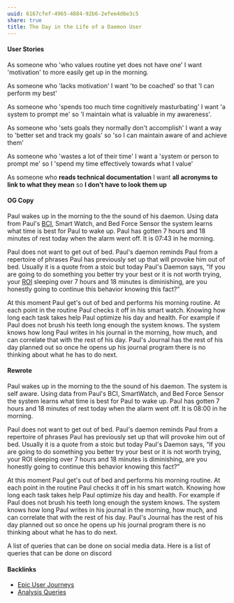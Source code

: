 ```yaml
---
uuid: 6167cfef-4965-4884-92b6-2efee4d6e3c5
share: true
title: The Day in the Life of a Daemon User
---
```

#### User Stories

As someone who 'who values routine yet does not have one' I want 'motivation' to more easily get up in the morning.

As someone who 'lacks motivation' I want 'to be coached' so that 'I can perform my best'

As someone who 'spends too much time cognitively masturbating' I want 'a system to prompt me' so 'I maintain what is valuable in my awareness'.

As someone who 'sets goals they normally don't accomplish' I want a way to 'better set and track my goals' so 'so I can maintain aware of and achieve them'

As someone who 'wastes a lot of their time' I want a 'system or person to prompt me' so I 'spend my time effectively towards what I value'

As someone who **reads technical documentation** I want **all acronyms to link to what they mean** so **I don't have to look them up**

#### OG Copy

Paul wakes up in the morning to the the sound of his daemon. Using data from Paul's [BCI](../2c29ee3b-adf2-40de-8911-c01cf9b18a45), Smart Watch, and Bed Force Sensor the system learns what time is best for Paul to wake up. Paul has gotten 7 hours and 18 minutes of rest today when the alarm went off. It is 07:43 in he morning.

Paul does not want to get out of bed. Paul's daemon reminds Paul from a repertoire of phrases Paul has previously set up that will provoke him out of bed. Usually it is a quote from a stoic but today Paul's Daemon says, “If you are going to do something you better try your best or it is not worth trying, your [ROI](../a5903d8a-5e4c-403e-87c8-59cf5c78b51b) sleeping over 7 hours and 18 minutes is diminishing, are you honestly going to continue this behavior knowing this fact?”

At this moment Paul get's out of bed and performs his morning routine. At each point in the routine Paul checks it off in his smart watch. Knowing how long each task takes help Paul optimize his day and health. For example if Paul does not brush his teeth long enough the system knows. The system knows how long Paul writes in his journal in the morning, how much, and can correlate that with the rest of his day. Paul's Journal has the rest of his day planned out so once he opens up his journal program there is no thinking about what he has to do next.


#### Rewrote

Paul wakes up in the morning to the the sound of his daemon. The system is self aware. Using data from Paul's BCI, SmartWatch, and Bed Force Sensor the system learns what time is best for Paul to wake up. Paul has gotten 7 hours and 18 minutes of rest today when the alarm went off. It is 08:00 in he morning.

Paul does not want to get out of bed. Paul's daemon reminds Paul from a repertoire of phrases Paul has previously set up that will provoke him out of bed. Usually it is a quote from a stoic but today Paul's Daemon says, “If you are going to do something you better try your best or it is not worth trying, your ROI sleeping over 7 hours and 18 minutes is diminishing, are you honestly going to continue this behavior knowing this fact?”

At this moment Paul get's out of bed and performs his morning routine. At each point in the routine Paul checks it off in his smart watch. Knowing how long each task takes help Paul optimize his day and health. For example if Paul does not brush his teeth long enough the system knows. The system knows how long Paul writes in his journal in the morning, how much, and can correlate that with the rest of his day. Paul's Journal has the rest of his day planned out so once he opens up his journal program there is no thinking about what he has to do next.


A list of queries that can be done on social media data. Here is a list of queries that can be done on discord

#### Backlinks

* [Epic User Journeys](/c81f0da9-8d82-4176-8458-cfb3d06924c4)
* [Analysis Queries](/92a22ef8-5137-47e9-a48a-ece9720f6169)